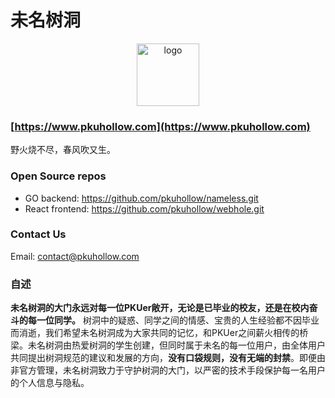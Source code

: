 # 未名树洞

<p align="center">
<img src="https://raw.githubusercontent.com/pkuhollow/pkuhollow/main/logo.png" alt="logo" class="center" width="100" height="100" ><br>
</p> 

### [https://www.pkuhollow.com](https://www.pkuhollow.com)

野火烧不尽，春风吹又生。

### Open Source repos  

- GO backend: https://github.com/pkuhollow/nameless.git   
- React frontend: https://github.com/pkuhollow/webhole.git  

### Contact Us  

Email: contact@pkuhollow.com 

### 自述
**未名树洞的大门永远对每一位PKUer敞开，无论是已毕业的校友，还是在校内奋斗的每一位同学。** 树洞中的疑惑、同学之间的情感、宝贵的人生经验都不因毕业而消逝，我们希望未名树洞成为大家共同的记忆，和PKUer之间薪火相传的桥梁。未名树洞由热爱树洞的学生创建，但同时属于未名的每一位用户，由全体用户共同提出树洞规范的建议和发展的方向，**没有口袋规则，没有无端的封禁**。即便由非官方管理，未名树洞致力于守护树洞的大门，以严密的技术手段保护每一名用户的个人信息与隐私。
